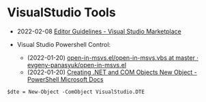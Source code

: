 # VisualStudio Tools

- 2022-02-08 [Editor Guidelines - Visual Studio Marketplace](https://marketplace.visualstudio.com/items?itemName=PaulHarrington.EditorGuidelines)

- Visual Studio Powershell Control:
    - (2022-01-20) [open-in-msvs.el/open-in-msvs.vbs at master · evgeny-panasyuk/open-in-msvs.el](https://github.com/evgeny-panasyuk/open-in-msvs.el/blob/master/open-in-msvs.vbs)
    - (2022-01-20) [Creating .NET and COM Objects New Object - PowerShell   Microsoft Docs](https://docs.microsoft.com/en-us/powershell/scripting/samples/creating-.net-and-com-objects--new-object-?view=powershell-7.2)
```
$dte = New-Object -ComObject VisualStudio.DTE
```
